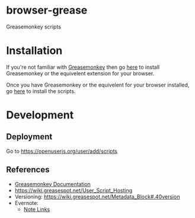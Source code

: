 # browser-grease
Greasemonkey scripts

# Installation #
If you're not familiar with [Greasemonkey](https://en.wikipedia.org/wiki/Greasemonkey) then go [here](https://openuserjs.org/about/Userscript-Beginners-HOWTO#how-do-i-get-going-) to install Greasemonkey or the equivelent extension for your browser. 

Once you have Greasemonkey or the equivelent for your browser installed, go [here](https://openuserjs.org/users/activescott/scripts) to install the scripts.


# Development #
## Deployment ##
Go to https://openuserjs.org/user/add/scripts

## References ##
* [Greasemonkey Documentation](https://wiki.greasespot.net/Greasemonkey_Manual:API) 
* https://wiki.greasespot.net/User_Script_Hosting
* Versioning: https://wiki.greasespot.net/Metadata_Block#.40version
* Evernote:
    * [Note Links](https://dev.evernote.com/doc/articles/note_links.php)
    
